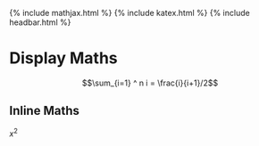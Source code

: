 {% include mathjax.html %}
{% include katex.html %}
{% include headbar.html %}
# Display Maths
$$\sum_{i=1} ^ n i = \frac{i}{i+1}/2$$
## Inline Maths 
$x^2$
